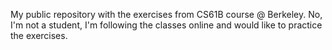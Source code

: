 My public repository with the exercises from CS61B course @ Berkeley.
No, I'm not a student, I'm following the classes online and would like to practice the exercises.
